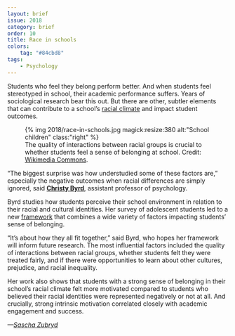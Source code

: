 ```yaml
---
layout: brief
issue: 2018
category: brief
order: 10
title: Race in schools
colors:
    tag: "#84cbd8"
tags:
    - Psychology
---
```

Students who feel they belong perform better. And when students feel stereotyped in school, their academic performance suffers. Years of sociological research bear this out. But there are other, subtler elements that can contribute to a school’s [racial climate](https://byrdlab.sites.ucsc.edu/) and impact student outcomes.

<figure>
{% img 2018/race-in-schools.jpg magick:resize:380 alt:"School children" class:"right" %}
<figcaption>The quality of interactions between racial groups is crucial to whether students feel a sense of belonging at school. Credit: <a href="https://commons.wikimedia.org/wiki/File:ICS_MS_lockers.jpg">Wikimedia Commons</a>.</figcaption>
</figure>

“The biggest surprise was how understudied some of these factors are,” especially the negative outcomes when racial differences are simply ignored, said [**Christy Byrd**](https://psychology.ucsc.edu/faculty/singleton.php?&singleton=true&cruz_id=cmbyrd), assistant professor of psychology.

Byrd studies how students perceive their school environment in relation to their racial and cultural identities. Her survey of adolescent students led to a new [framework](http://onlinelibrary.wiley.com/doi/10.1111/bjep.12179/full) that combines a wide variety of factors impacting students’ sense of belonging.

“It’s about how they all fit together,” said Byrd, who hopes her framework will inform future research. The most influential factors included the quality of interactions between racial groups, whether students felt they were treated fairly, and if there were opportunities to learn about other cultures, prejudice, and racial inequality.

Her work also shows that students with a strong sense of belonging in their school’s racial climate felt more motivated compared to students who believed their racial identities were represented negatively or not at all. And crucially, strong intrinsic motivation correlated closely with academic engagement and success.

*—[Sascha Zubryd](https://outfog.com/author/sascha-zubryd/)*
